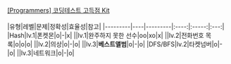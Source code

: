 [[Programmers] 코딩테스트 고득점 Kit](https://school.programmers.co.kr/learn/challenges?tab=algorithm_practice_kit) 
</br>
</br>
|유형|레벨|문제|정확성|효율성|참고|
|---------|----|---------|:----:|:-----:|:---:|
|Hash|lv.1|폰켓몬|o|-|x|
||lv.1|완주하지 못한 선수|oo|xo|x|
||lv.2|전화번호 목록|o|o|o|
||lv.2|의상|o|-|o|
||lv.3|**베스트앨범**|o|-|o|
|DFS/BFS|lv.2|타켓넘버|o|-|o|
||lv.3|네트워크|o|-|o|
